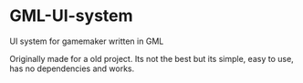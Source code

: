 # GML-UI-system
UI system for gamemaker written in GML

Originally made for a old project.
Its not the best but its simple, easy to use, has no dependencies and works.

